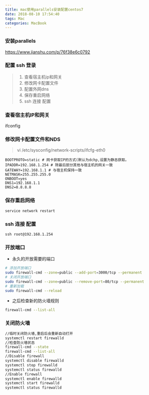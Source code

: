 ```yaml
---
title: mac使用parallels安装配置centos7
date: 2018-08-10 17:54:40
tags: Mac
categories: MacBook
---
```


### 安装parallels

https://www.jianshu.com/p/76f38e6c0792

### 配置 ssh 登录

> 1. 查看宿主机ip和网关
> 2. 修改网卡配置文件
> 3. 配置外网dns
> 4. 保存重启网络
> 5. ssh 连接 配置

### 查看宿主机IP和网关

ifconfig

### 修改网卡配置文件和NDS

> vi /etc/sysconfig/network-scripts/ifcfg-eth0

```
BOOTPROTO=static # 网卡获取IP的方式(默认为dchp,设置为静态获取。
IPADDR=192.168.1.254 # 除最后部分其他与宿主机的网关一致
GATEWAY=192.168.1.1 # 与宿主机保持一致
NETMASK=255.255.255.0
ONBOOT=yes
DNS1=192.168.1.1
DNS2=8.8.8.8
```

### 保存重启网络

```
service network restart
```

### ssh 连接 配置

```
ssh root@192.168.1.254
```

### 开放端口

- 永久的开放需要的端口

```bash
# 添加开放端口
sudo firewall-cmd --zone=public --add-port=3000/tcp --permanent
# 关闭开放端口
sudo firewall-cmd --zone=public --remove-port=80/tcp --permanent
# 重新加载
sudo firewall-cmd --reload
```

- 之后检查新的防火墙规则

```bash
firewall-cmd --list-all
```

### 关闭防火墙

```bash
//临时关闭防火墙,重启后会重新自动打开
systemctl restart firewalld
//检查防火墙状态
firewall-cmd --state
firewall-cmd --list-all
//Disable firewall
systemctl disable firewalld
systemctl stop firewalld
systemctl status firewalld
//Enable firewall
systemctl enable firewalld
systemctl start firewalld
systemctl status firewalld
```




